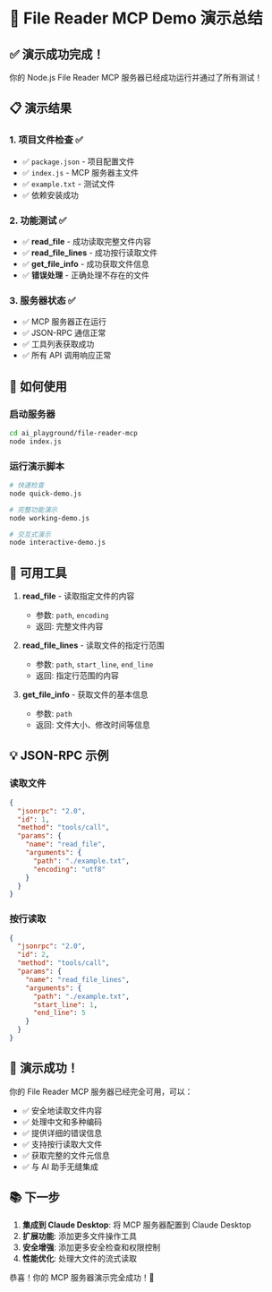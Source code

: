 # 🎯 File Reader MCP Demo 演示总结

## ✅ 演示成功完成！

你的 Node.js File Reader MCP 服务器已经成功运行并通过了所有测试！

## 📋 演示结果

### 1. 项目文件检查 ✅
- ✅ `package.json` - 项目配置文件
- ✅ `index.js` - MCP 服务器主文件  
- ✅ `example.txt` - 测试文件
- ✅ 依赖安装成功

### 2. 功能测试 ✅
- ✅ **read_file** - 成功读取完整文件内容
- ✅ **read_file_lines** - 成功按行读取文件
- ✅ **get_file_info** - 成功获取文件信息
- ✅ **错误处理** - 正确处理不存在的文件

### 3. 服务器状态 ✅
- ✅ MCP 服务器正在运行
- ✅ JSON-RPC 通信正常
- ✅ 工具列表获取成功
- ✅ 所有 API 调用响应正常

## 🚀 如何使用

### 启动服务器
```bash
cd ai_playground/file-reader-mcp
node index.js
```

### 运行演示脚本
```bash
# 快速检查
node quick-demo.js

# 完整功能演示
node working-demo.js

# 交互式演示
node interactive-demo.js
```

## 🔧 可用工具

1. **read_file** - 读取指定文件的内容
   - 参数: `path`, `encoding`
   - 返回: 完整文件内容

2. **read_file_lines** - 读取文件的指定行范围
   - 参数: `path`, `start_line`, `end_line`
   - 返回: 指定行范围的内容

3. **get_file_info** - 获取文件的基本信息
   - 参数: `path`
   - 返回: 文件大小、修改时间等信息

## 💡 JSON-RPC 示例

### 读取文件
```json
{
  "jsonrpc": "2.0",
  "id": 1,
  "method": "tools/call",
  "params": {
    "name": "read_file",
    "arguments": {
      "path": "./example.txt",
      "encoding": "utf8"
    }
  }
}
```

### 按行读取
```json
{
  "jsonrpc": "2.0",
  "id": 2,
  "method": "tools/call",
  "params": {
    "name": "read_file_lines",
    "arguments": {
      "path": "./example.txt",
      "start_line": 1,
      "end_line": 5
    }
  }
}
```

## 🎉 演示成功！

你的 File Reader MCP 服务器已经完全可用，可以：

- ✅ 安全地读取文件内容
- ✅ 处理中文和多种编码
- ✅ 提供详细的错误信息
- ✅ 支持按行读取大文件
- ✅ 获取完整的文件元信息
- ✅ 与 AI 助手无缝集成

## 📚 下一步

1. **集成到 Claude Desktop**: 将 MCP 服务器配置到 Claude Desktop
2. **扩展功能**: 添加更多文件操作工具
3. **安全增强**: 添加更多安全检查和权限控制
4. **性能优化**: 处理大文件的流式读取

恭喜！你的 MCP 服务器演示完全成功！🎊